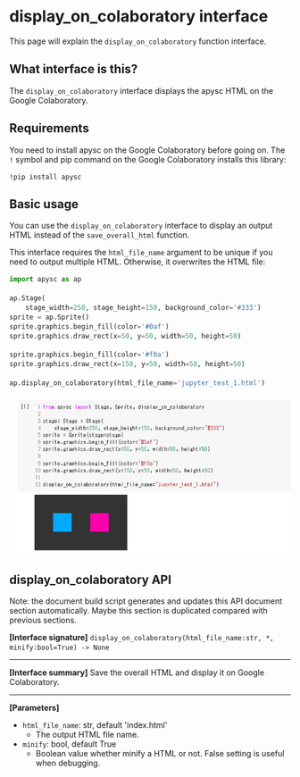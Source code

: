 # display_on_colaboratory interface

This page will explain the `display_on_colaboratory` function interface.

## What interface is this?

The `display_on_colaboratory` interface displays the apysc HTML on the Google Colaboratory.

## Requirements

You need to install apysc on the Google Colaboratory before going on. The `!` symbol and pip command on the Google Colaboratory installs this library:

```
!pip install apysc
```

## Basic usage

You can use the `display_on_colaboratory` interface to display an output HTML instead of the `save_overall_html` function.

This interface requires the `html_file_name` argument to be unique if you need to output multiple HTML. Otherwise, it overwrites the HTML file:

```py
import apysc as ap

ap.Stage(
    stage_width=250, stage_height=150, background_color='#333')
sprite = ap.Sprite()
sprite.graphics.begin_fill(color='#0af')
sprite.graphics.draw_rect(x=50, y=50, width=50, height=50)

sprite.graphics.begin_fill(color='#f0a')
sprite.graphics.draw_rect(x=150, y=50, width=50, height=50)

ap.display_on_colaboratory(html_file_name='jupyter_test_1.html')
```

![](_static/colaboratory_interface.png)

## display_on_colaboratory API

<!-- Docstring: apysc._jupyter.jupyter_util.display_on_colaboratory -->

<span class="inconspicuous-txt">Note: the document build script generates and updates this API document section automatically. Maybe this section is duplicated compared with previous sections.</span>

**[Interface signature]** `display_on_colaboratory(html_file_name:str, *, minify:bool=True) -> None`<hr>

**[Interface summary]** Save the overall HTML and display it on Google Colaboratory.<hr>

**[Parameters]**

- `html_file_name`: str, default 'index.html'
  - The output HTML file name.
- `minify`: bool, default True
  - Boolean value whether minify a HTML or not. False setting is useful when debugging.